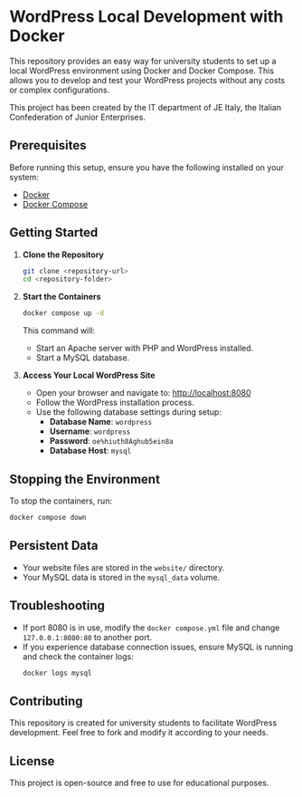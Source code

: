 # WordPress Local Development with Docker

This repository provides an easy way for university students to set up a local WordPress environment using Docker and Docker Compose. This allows you to develop and test your WordPress projects without any costs or complex configurations.

This project has been created by the IT department of JE Italy, the Italian Confederation of Junior Enterprises.

## Prerequisites

Before running this setup, ensure you have the following installed on your system:

- [Docker](https://www.docker.com/get-started)
- [Docker Compose](https://docs.docker.com/compose/install/)

## Getting Started

1. **Clone the Repository**
   ```sh
   git clone <repository-url>
   cd <repository-folder>
   ```

2. **Start the Containers**
   ```sh
   docker compose up -d
   ```
   This command will:
   - Start an Apache server with PHP and WordPress installed.
   - Start a MySQL database.

3. **Access Your Local WordPress Site**
   - Open your browser and navigate to: [http://localhost:8080](http://localhost:8080)
   - Follow the WordPress installation process.
   - Use the following database settings during setup:
     - **Database Name**: `wordpress`
     - **Username**: `wordpress`
     - **Password**: `oe%hiuth8Aghub5ein8a`
     - **Database Host**: `mysql`

## Stopping the Environment

To stop the containers, run:
```sh
docker compose down
```

## Persistent Data

- Your website files are stored in the `website/` directory.
- Your MySQL data is stored in the `mysql_data` volume.

## Troubleshooting

- If port 8080 is in use, modify the `docker compose.yml` file and change `127.0.0.1:8080:80` to another port.
- If you experience database connection issues, ensure MySQL is running and check the container logs:
  ```sh
  docker logs mysql
  ```

## Contributing

This repository is created for university students to facilitate WordPress development. Feel free to fork and modify it according to your needs.

## License

This project is open-source and free to use for educational purposes.


